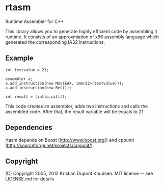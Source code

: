 rtasm
=====

Runtime Assembler for C++

This library allows you to generate highly efficient code by assembling it runtime. It consists of an approxmiation of x86 assembly language which generated the corresponding IA32 instructions.

Example
-------

	int testvalue = 21;

	assembler a;
	a.add_instruction(new Mov(EAX, imm<32>(testvalue)));
	a.add_instruction(new Ret());
	
	int result = (int)a.call();

This code creates an assembler, adds two instructions and calls the assembled code. After that, the result variable will be equals to 21.
	
Dependencies
------------
rtasm depends on Boost (http://www.boost.org/) and cppunit (http://sourceforge.net/projects/cppunit/).

Copyright
---------
(C) Copyright 2005, 2012 Kristian Dupont Knudsen. MIT license -- see LICENSE.md for details